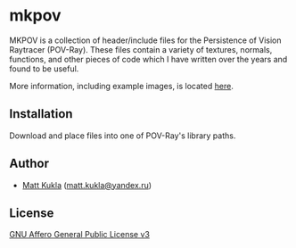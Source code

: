 # mkpov
MKPOV is a collection of header/include files for the Persistence of Vision Raytracer (POV-Ray).
These files contain a variety of textures, normals, functions, and other pieces of code which I have written over the years and found to be useful.

More information, including example images, is located [here](http://mkukla.net/doc/mkpov/).

## Installation
Download and place files into one of POV-Ray's library paths.

## Author
* [Matt Kukla](https://matt-kukla.github.io) (<matt.kukla@yandex.ru>)

## License
[GNU Affero General Public License v3](LICENSE)
